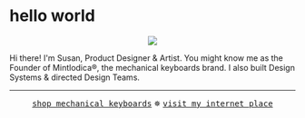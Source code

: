 # hello world

<p align="center">
  <img src="https://bysusanlin.com/sprite-v.png">
</p>

<p>
  Hi there! I'm Susan, Product Designer & Artist. You might know me as the Founder of Mintlodica®, the mechanical keyboards brand. I also built Design Systems & directed Design Teams.
</p>

<hr>

<p align="center">
  <a href="https://mintlodica.com"><kbd>shop mechanical keyboards</kbd></a> ✵ <a href="https://bysusanlin.com"><kbd>visit my internet place</kbd></a>
</p>
